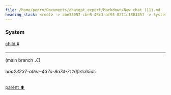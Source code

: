 ```yaml
---
file: /home/pedro/Documents/chatgpt_export/Markdown/New chat (11).md
heading_stack: <root> -> abe35052-cbe5-48c3-af93-8211c1803451 -> System -> 8f3ecc4a-8b68-4f89-9885-144c44a41411 -> System
---
```

### System

[child ⬇️](#aaa23237-a0ee-437a-8a74-7126fe1c65dc)

---

(main branch ⎇)
###### aaa23237-a0ee-437a-8a74-7126fe1c65dc
[parent ⬆️](#8f3ecc4a-8b68-4f89-9885-144c44a41411)
